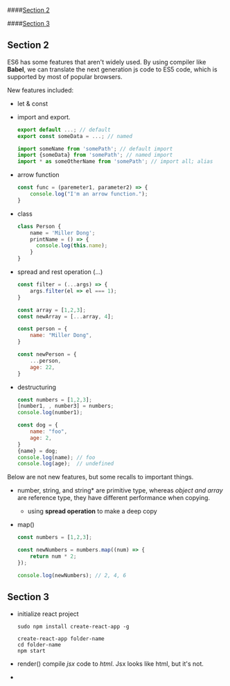 ####[Section 2](#section-2)

####[Section 3](#section-3)

## Section 2 

ES6 has some features that aren't widely used. By using compiler like **Babel**, we can translate the next generation js code to ES5 code, which is supported by most of popular browsers.

New features included:

* let & const

* import and export. 

  ```javascript
  export default ...; // default
  export const someData = ...; // named
  
  import someName from 'somePath'; // default import
  import {someData} from 'somePath'; // named import
  import * as someOtherName from 'somePath'; // import all; alias
  ```

- arrow function

  ```javascript
  const func = (paremeter1, parameter2) => {
      console.log("I'm an arrow function.");
  }
  ```

- class

  ```javascript
  class Person {
      name = 'Miller Dong';
      printName = () => {
  		console.log(this.name);
      }
  }
  ```

- spread and rest operation (...)

  ```javascript
  const filter = (...args) => {
      args.filter(el => el === 1);
  }
  
  const array = [1,2,3];
  const newArray = [...array, 4];
  
  const person = {
      name: "Miller Dong",
  }
  
  const newPerson = {
      ...person,
      age: 22,
  }
  ```

* destructuring

  ~~~javascript
  const numbers = [1,2,3];
  [number1, , number3] = numbers;
  console.log(number1);
  
  const dog = {
      name: "foo",
      age: 2,
  }
  {name} = dog;
  console.log(name); // foo
  console.log(age);  // undefined
  ~~~

Below are not new features, but some recalls to important things.

* number, string, and string* are primitive type, whereas *object and array* are reference type, they have different performance when copying.

  * using **spread operation** to make a deep copy

* map()

  ~~~javascript
  const numbers = [1,2,3];
  
  const newNumbers = numbers.map((num) => {
      return num * 2;
  });
  
  console.log(newNumbers); // 2, 4, 6
  ~~~

  

## Section 3

* initialize react project

  ```shell
  sudo npm install create-react-app -g
  
  create-react-app folder-name
  cd folder-name
  npm start
  ```

* render() compile *jsx* code to *html*. Jsx looks like html, but it's not.

* 